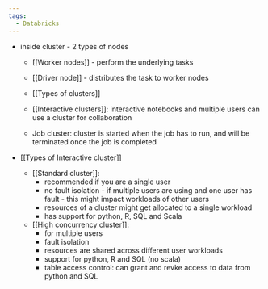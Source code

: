 ```yaml
---
tags:
  - Databricks
---
```



- inside cluster - 2 types of nodes
    
    - [[Worker nodes]] - perform the underlying tasks
    - [[Driver node]] - distributes the task to worker nodes
    - [[Types of clusters]]
    
    - [[Interactive clusters]]: interactive notebooks and multiple users can use a cluster for collaboration
    - Job cluster: cluster is started when the job has to run, and will be terminated once the job is completed
-  [[Types of Interactive cluster]]
    
    - [[Standard cluster]]:
        - recommended if you are a single user
        - no fault isolation - if multiple users are using and one user has fault - this might impact workloads of other users
        - resources of a cluster might get allocated to a single workload
        - has support for python, R, SQL and Scala
    - [[High concurrency cluster]]:
        - for multiple users
        - fault isolation
        - resources are shared across different user workloads
        - support for python, R and SQL (no scala)
        - table access control: can grant and revke access to data from python and SQL